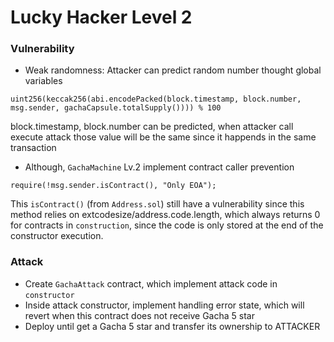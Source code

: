 # Lucky Hacker Level 2

### **Vulnerability**
* Weak randomness: Attacker can predict random number thought global variables

```uint256(keccak256(abi.encodePacked(block.timestamp, block.number, msg.sender, gachaCapsule.totalSupply()))) % 100```

block.timestamp, block.number can be predicted, when attacker call execute attack those value will be the same since it happends in the same transaction

* Although, `GachaMachine` Lv.2 implement contract caller prevention 

```require(!msg.sender.isContract(), "Only EOA");```

This `isContract()` (from  `Address.sol`) still have a vulnerability since this method relies on extcodesize/address.code.length, which always returns 0 for contracts in `construction`, since the code is only stored at the end of the constructor execution.

### **Attack**
* Create `GachaAttack` contract, which implement attack code in `constructor`
* Inside attack constructor, implement handling error state, which will revert when this contract does not receive Gacha 5 star
* Deploy until get a Gacha 5 star and transfer its ownership to ATTACKER